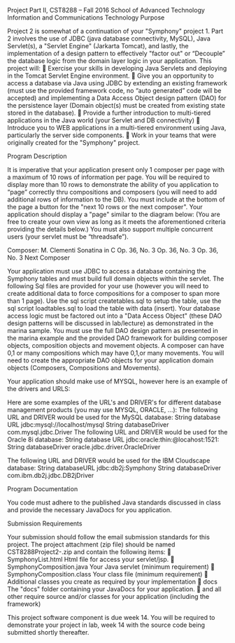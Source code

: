 Project Part II, CST8288 – Fall 2016
School of Advanced Technology Information and Communications Technology
Purpose

Project 2 is somewhat of a continuation of your "Symphony" project 1. Part 2 involves the use
of JDBC (java database connectivity, MySQL), Java Servlet(s), a "Servlet Engine" (Jarkarta
Tomcat), and lastly, the implementation of a design pattern to effectively "factor out" or
“Decouple” the database logic from the domain layer logic in your application. This project will:
 Exercise your skills in developing Java Servlets and deploying in the Tomcat Servlet
Engine environment.
 Give you an opportunity to access a database via Java using JDBC by extending an
existing framework (must use the provided framework code, no “auto generated” code
will be accepted) and implementing a Data Access Object design pattern (DAO) for the
persistence layer (Domain object(s) must be created from existing state stored in the
database).
 Provide a further introduction to multi-tiered applications in the Java world (your Servlet
and DB connectivity)
 Introduce you to WEB applications in a multi-tiered environment using Java, particularly
the server side components.
 Work in your teams that were originally created for the "Symphony" project.

Program Description

 It is imperative that your application present only 1 composer per page with a maximum of
10 rows of information per page. You will be required to display more than 10 rows to
demonstrate the ability of you application to “page” correctly thru compositions and composers
(you will need to add additional rows of information to the DB). You must include at the bottom
of the page a button for the "next 10 rows or the next composer". Your application should
display a "page" similar to the diagram below: (You are free to create your own view as long as
it meets the aforementioned criteria providing the details below.) You must also support
multiple concurrent users (your servlet must be “threadsafe”).

Composer: M. Clementi
Sonatina in C
Op. 36, No. 3
Op. 36, No. 3
Op. 36, No. 3
Next Composer


 Your application must use JDBC to access a database containing the Symphony tables and
must build full domain objects within the servlet. The following Sql files are provided for your
use (however you will need to create additional data to force compositions for a composer to
span more than 1 page). Use the sql script createtables.sql to setup the table, use the sql script
loadtables.sql to load the table with data (insert). Your database access logic must be factored
out into a "Data Access Object" (these DAO design patterns will be discussed in lab/lecture) as
demonstrated in the marina sample. You must use the full DAO design pattern as presented in
the marina example and the provided DAO framework for building composer objects,
composition objects and movement objects. A composer can have 0,1 or many compositions
which may have 0,1,or many movements. You will need to create the appropriate DAO objects
for your application domain objects (Composers, Compositions and Movements).

Your application should make use of MYSQL, however here is an example of the drivers and
URLS:

Here are some examples of the URL's and DRIVER's for different database management
products (you may use MYSQL, ORACLE, …):
The following URL and DRIVER would be used for the MySQL database:
String database URL jdbc:mysql://localhost/mysql
String databaseDriver com.mysql.jdbc.Driver
The following URL and DRIVER would be used for the Oracle 8i database:
String database URL jdbc:oracle:thin:@locahost:1521:<SID>
String databaseDriver oracle.jdbc.driver.OracleDriver


The following URL and DRIVER would be used for the IBM Cloudscape database:
String databaseURL jdbc:db2j:Symphony
String databaseDriver com.ibm.db2j.jdbc.DB2jDriver

Program Documentation

You code must adhere to the published Java standards discussed in class and provide the
necessary JavaDocs for you application. 

Submission Requirements

Your submission should follow the email submission standards for this project. The project
attachment (zip file) should be named CST8288Project2<initials for Member1>-<initials for
Member2>.zip and contain the following items:
 SymphonyList.html Html file for access your servlet/jsp.
 SymphonyComposition.java Your Java servlet (minimum requirement)
 SymphonyComposition.class Your class file (minimum requirement)
 <???> Additional classes you create as required by
your implementation
 docs The "docs" folder containing your JavaDocs for
your application.
 and all other require source and/or classes for your application (including the
framework)

This project software component is due week 14. You will be required to demonstrate your
project in lab, week 14 with the source code being submitted shortly thereafter.
